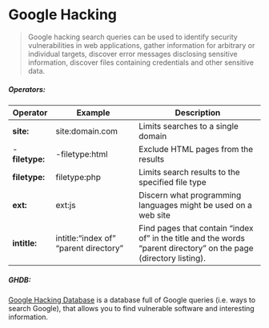 # Google Hacking
> Google hacking search queries can be used to identify security vulnerabilities in web applications, gather information for arbitrary or individual targets, discover error messages disclosing sensitive information, discover files containing credentials and other sensitive data.

##### Operators:

| **Operator**    | **Example**         |**Description**|
|-----------------|---------------------|---------------|
| **site:**       | site:domain.com     |Limits searches to a single domain|
| -**filetype:**   | -filetype:html      |Exclude HTML pages from the results|
| **filetype:**  | filetype:php        |Limits search results to the specified file type|
| **ext:**        | ext:js              |Discern what programming languages might be used on a web site|
| **intitle:**    | intitle:“index of” “parent directory” | Find pages that contain “index of” in the title and the words “parent directory” on the page (directory listing).


##### GHDB:

[Google Hacking Database](https://www.exploit-db.com/google-hacking-database) is a database full of Google queries (i.e. ways to search Google), that allows you to find vulnerable software and interesting information.
